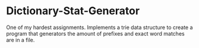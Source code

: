 # Dictionary-Stat-Generator
One of my hardest assignments. Implements a trie data structure to create a program that generators the amount of prefixes and exact word matches are in a file. 
